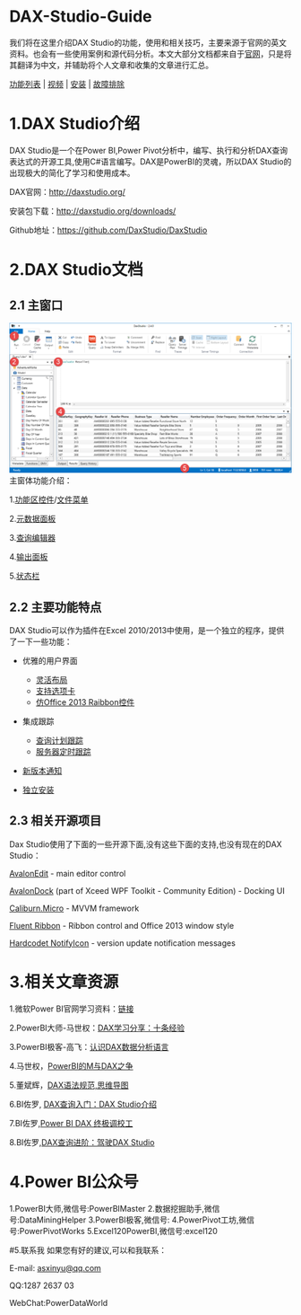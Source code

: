# DAX-Studio-Guide

我们将在这里介绍DAX Studio的功能，使用和相关技巧，主要来源于官网的英文资料。也会有一些使用案例和源代码分析。本文大部分文档都来自于[官网](http://daxstudio.org/documentation/)，只是将其翻译为中文，并辅助将个人文章和收集的文章进行汇总。

 [功能列表](https://github.com/asxinyu/DAX-Studio-Guide/blob/master/Features.md) | [视频](http://daxstudio.org/documentation/videos/) | [安装](https://github.com/asxinyu/DAX-Studio-Guide/blob/master/Installation.md) | [故障排除](http://daxstudio.org/documentation/troubleshooting/)

# 1.DAX Studio介绍
DAX Studio是一个在Power BI,Power Pivot分析中，编写、执行和分析DAX查询表达式的开源工具,使用C#语言编写。DAX是PowerBI的灵魂，所以DAX Studio的出现极大的简化了学习和使用成本。

DAX官网：http://daxstudio.org/

安装包下载：http://daxstudio.org/downloads/

Github地址：https://github.com/DaxStudio/DaxStudio


# 2.DAX Studio文档
## 2.1 主窗口
![如下图所示，是DAX Studio的主屏幕：](https://raw.githubusercontent.com/asxinyu/DAX-Studio-Guide/master/Img/DaxStudio_MainScreen.png)
主窗体功能介绍：

1.[功能区控件](http://daxstudio.org/documentation/features/ribbon-control)/[文件菜单](http://daxstudio.org/documentation/features/file-menu)

2.[元数据面板](http://daxstudio.org/documentation/features/metadata-panes)

3.[查询编辑器](http://daxstudio.org/documentation/features/query-editor)

4.[输出面板](http://daxstudio.org/documentation/features/output-panes)

5.[状态栏](http://daxstudio.org/documentation/features/statusbar)

## 2.2 主要功能特点
DAX Studio可以作为插件在Excel 2010/2013中使用，是一个独立的程序，提供了一下一些功能：
- 优雅的用户界面
  - [灵活布局]((http://daxstudio.org/documentation/features/flexible-layout))
  - [支持选项卡](http://daxstudio.org/documentation/features/multiple-tabs)
  - [仿Office 2013 Raibbon控件](http://daxstudio.org/documentation/features/ribbon-control)

- 集成跟踪
  - [查询计划跟踪](http://daxstudio.org/documentation/features/query-plan-trace)
  - [服务器定时跟踪](http://daxstudio.org/documentation/features/server-timing-trace/)
- [新版本通知](http://daxstudio.org/documentation/features/new-version-notification/)
- [独立安装](http://daxstudio.org/documentation/installation/single-installer)

## 2.3 相关开源项目
Dax Studio使用了下面的一些开源下面,没有这些下面的支持,也没有现在的DAX Studio：

[AvalonEdit](http://avalonedit.net/) - main editor control

[AvalonDock](http://wpftoolkit.codeplex.com/) (part of Xceed WPF Toolkit - Community Edition) - Docking UI

[Caliburn.Micro](http://caliburnmicro.codeplex.com/) - MVVM framework

[Fluent Ribbon](http://fluent.codeplex.com/) - Ribbon control and Office 2013 window style

[Hardcodet NotifyIcon](http://www.hardcodet.net/wpf-notifyicon) - version update notification messages

# 3.相关文章资源
1.微软Power BI官网学习资料：[链接](https://docs.microsoft.com/zh-cn/power-bi/service-get-started)

2.PowerBI大师-马世权：[DAX学习分享：十条经验](https://mp.weixin.qq.com/s/UXVJLEk3kcnKhChLlQyhsA)

3.PowerBI极客-高飞：[认识DAX数据分析语言](https://mp.weixin.qq.com/s/WimTFi_Tt7-EPx-Kc6H4aw)

4.马世权，[PowerBI的M与DAX之争](https://zhuanlan.zhihu.com/p/27416587)

5.董斌辉，[DAX语法规范,思维导图](https://mubu.com/edit/g8ojIiXFB)

6.BI佐罗, [DAX查询入门：DAX Studio介绍](https://mp.weixin.qq.com/s?__biz=MzI1MDA4MzcxMA==&mid=2650781367&idx=1&sn=e8f55f7c9d02355318ec000e9f88dbf0&chksm=f18cb6a6c6fb3fb0235c40289ec8a07c55556941668cba1ff63afa92080c01f13e69d291afbf&scene=21#wechat_redirect)

7.BI佐罗,[Power BI DAX 终极调校工](http://mp.weixin.qq.com/s/8HdHljN7Anhipl6akfuUXA)

8.BI佐罗,[DAX查询进阶：驾驶DAX Studio](https://mp.weixin.qq.com/s/nWqrV3OXZKp1T2rCRv8bJw)


# 4.Power BI公众号
1.PowerBI大师,微信号:PowerBIMaster
2.数据挖掘助手,微信号:DataMiningHelper
3.PowerBI极客,微信号:
4.PowerPivot工坊,微信号:PowerPivotWorks
5.Excel120PowerBI,微信号:excel120

#5.联系我
如果您有好的建议,可以和我联系：

E-mail: asxinyu@qq.com

QQ:1287 2637 03

WebChat:PowerDataWorld
